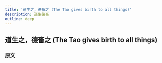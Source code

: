 ```yaml
---
title: '道生之，德畜之 (The Tao gives birth to all things)'
description: 道生德畜
outline: deep
---
```


## 道生之，德畜之 (The Tao gives birth to all things)

### 原文

